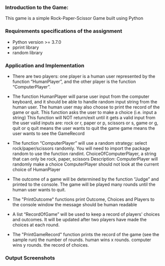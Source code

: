 ### Introduction to the Game:
This game is a simple Rock-Paper-Scissor Game built using Python

### Requirements specifications of the assignment
- Python version >= 3.7.0
- pprint library
- random library

### Application and Implementation

- There are two players: one player is a human user represented by the function
  “HumanPlayer”, and the other player is the function “ComputerPlayer”.


- The function HumanPlayer will parse user input from the computer keyboard, and it should
  be able to handle random input string from the human user. The human user may also
  choose to print the record of the game or quit.
  This function asks the user to make a choice (i.e. input a string)
        This function will NOT return/exit until it gets a valid input from the user
        valid inputs are: rock or r, paper or p, scissors or s, game or g, quit or q
        quit means the user wants to quit the game
        game means the user wants to see the GameRecord


- The function “ComputerPlayer” will use a random strategy: select rock/paper/scissors
  randomly. You will need to import the package random to use the function randint. 
  ChoiceOfComputerPlayer, a string that can only be rock, paper, scissors
    Description:
        ComputerPlayer will randomly make a choice
        ComputerPlayer should not look at the current choice of HumanPlayer


- The outcome of a game will be determined by the function “Judge” and printed to the
  console. The game will be played many rounds until the human user wants to quit.

- The "PrintOutcome" functions print Outcome, Choices and Players to the console window
        the message should be human readable


- A list “RecordOfGame” will be used to keep a record of players' choices and outcomes. It
  will be updated after two players have made the choices at each round.


- The "PrintGameRecord" function prints the record of the game (see the sample run)
        the number of rounds. human wins x rounds. computer wins y rounds.
        the record of choices.


### Output Screenshots

